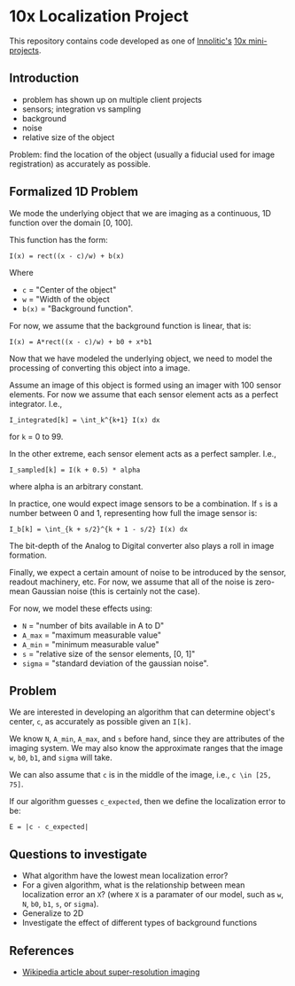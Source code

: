 # 10x Localization Project

This repository contains code developed as one of [Innolitic's](http://innolitics.com) [10x mini-projects](http://innolitics.com/10x/discussions/).

## Introduction

- problem has shown up on multiple client projects
- sensors; integration vs sampling
- background
- noise
- relative size of the object

Problem: find the location of the object (usually a fiducial used for image registration) as accurately as possible.

## Formalized 1D Problem

We mode the underlying object that we are imaging as a continuous, 1D function over the domain [0, 100].

This function has the form:

```
I(x) = rect((x - c)/w) + b(x)
```

Where

- `c` = "Center of the object"
- `w` = "Width of the object
- `b(x)` = "Background function".

For now, we assume that the background function is linear, that is:

```
I(x) = A*rect((x - c)/w) + b0 + x*b1
```

Now that we have modeled the underlying object, we need to model the processing of converting this object into a image.

Assume an image of this object is formed using an imager with 100 sensor elements.  For now we assume that each sensor element acts as a perfect integrator.  I.e.,

```
I_integrated[k] = \int_k^{k+1} I(x) dx
```

for `k` = 0 to 99.

In the other extreme, each sensor element acts as a perfect sampler.  I.e.,

```
I_sampled[k] = I(k + 0.5) * alpha
```

where alpha is an arbitrary constant.

In practice, one would expect image sensors to be a combination.  If `s` is a number between 0 and 1, representing how full the image sensor is:

```
I_b[k] = \int_{k + s/2}^{k + 1 - s/2} I(x) dx
```

The bit-depth of the Analog to Digital converter also plays a roll in image formation.

Finally, we expect a certain amount of noise to be introduced by the sensor, readout machinery, etc.  For now, we assume that all of the noise is zero-mean Gaussian noise (this is certainly not the case).

For now, we model these effects using:

- `N` = "number of bits available in A to D"
- `A_max` = "maximum measurable value"
- `A_min` = "minimum measurable value"
- `s` = "relative size of the sensor elements, [0, 1]"
- `sigma` = "standard deviation of the gaussian noise".

## Problem

We are interested in developing an algorithm that can determine object's center, `c`, as accurately as possible given an `I[k]`.

We know `N`, `A_min`, `A_max`, and `s` before hand, since they are attributes of the imaging system.  We may also know the approximate ranges that the image `w`, `b0`, `b1`, and `sigma` will take.

We can also assume that `c` is in the middle of the image, i.e., `c \in [25, 75]`.

If our algorithm guesses `c_expected`, then we define the localization error to be:

```
E = |c - c_expected|
```

## Questions to investigate

- What algorithm have the lowest mean localization error?
- For a given algorithm, what is the relationship between mean localization error an `X`?  (where `X` is a paramater of our model, such as `w`, `N`, `b0`, `b1`, `s`, or `sigma`).
- Generalize to 2D
- Investigate the effect of different types of background functions

## References

- [Wikipedia article about super-resolution imaging](https://en.wikipedia.org/wiki/Super-resolution_imaging)
